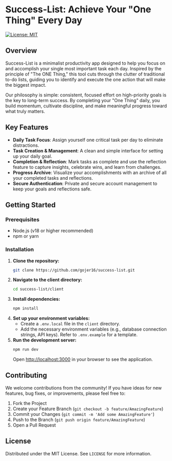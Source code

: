 # Success-List: Achieve Your "One Thing" Every Day

[![License: MIT](https://img.shields.io/badge/License-MIT-yellow.svg)](https://opensource.org/licenses/MIT)

## Overview

Success-List is a minimalist productivity app designed to help you focus on and accomplish your single most important task each day. Inspired by the principle of "The ONE Thing," this tool cuts through the clutter of traditional to-do lists, guiding you to identify and execute the one action that will make the biggest impact.

Our philosophy is simple: consistent, focused effort on high-priority goals is the key to long-term success. By completing your "One Thing" daily, you build momentum, cultivate discipline, and make meaningful progress toward what truly matters.

## Key Features

- **Daily Task Focus**: Assign yourself one critical task per day to eliminate distractions.
- **Task Creation & Management**: A clean and simple interface for setting up your daily goal.
- **Completion & Reflection**: Mark tasks as complete and use the reflection feature to capture insights, celebrate wins, and learn from challenges.
- **Progress Archive**: Visualize your accomplishments with an archive of all your completed tasks and reflections.
- **Secure Authentication**: Private and secure account management to keep your goals and reflections safe.

## Getting Started

### Prerequisites

- Node.js (v18 or higher recommended)
- npm or yarn

### Installation

1. **Clone the repository:**
   ```bash
   git clone https://github.com/gojer16/success-list.git
   ```
2. **Navigate to the client directory:**
   ```bash
   cd success-list/client
   ```
3. **Install dependencies:**
   ```bash
   npm install
   ```
4. **Set up your environment variables:**
   - Create a `.env.local` file in the `client` directory.
   - Add the necessary environment variables (e.g., database connection strings, API keys). Refer to `.env.example` for a template.
5. **Run the development server:**
   ```bash
   npm run dev
   ```
   Open [http://localhost:3000](http://localhost:3000) in your browser to see the application.

## Contributing

We welcome contributions from the community! If you have ideas for new features, bug fixes, or improvements, please feel free to:

1. Fork the Project
2. Create your Feature Branch (`git checkout -b feature/AmazingFeature`)
3. Commit your Changes (`git commit -m 'Add some AmazingFeature'`)
4. Push to the Branch (`git push origin feature/AmazingFeature`)
5. Open a Pull Request

## License

Distributed under the MIT License. See `LICENSE` for more information.
